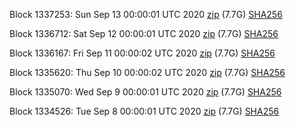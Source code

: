 Block 1337253: Sun Sep 13 00:00:01 UTC 2020 [zip](https://dash-bootstrap.ams3.digitaloceanspaces.com/mainnet/2020-09-13/bootstrap.dat.zip) (7.7G) [SHA256](https://dash-bootstrap.ams3.digitaloceanspaces.com/mainnet/2020-09-13/sha256.txt)

Block 1336712: Sat Sep 12 00:00:01 UTC 2020 [zip](https://dash-bootstrap.ams3.digitaloceanspaces.com/mainnet/2020-09-12/bootstrap.dat.zip) (7.7G) [SHA256](https://dash-bootstrap.ams3.digitaloceanspaces.com/mainnet/2020-09-12/sha256.txt)

Block 1336167: Fri Sep 11 00:00:02 UTC 2020 [zip](https://dash-bootstrap.ams3.digitaloceanspaces.com/mainnet/2020-09-11/bootstrap.dat.zip) (7.7G) [SHA256](https://dash-bootstrap.ams3.digitaloceanspaces.com/mainnet/2020-09-11/sha256.txt)

Block 1335620: Thu Sep 10 00:00:02 UTC 2020 [zip](https://dash-bootstrap.ams3.digitaloceanspaces.com/mainnet/2020-09-10/bootstrap.dat.zip) (7.7G) [SHA256](https://dash-bootstrap.ams3.digitaloceanspaces.com/mainnet/2020-09-10/sha256.txt)

Block 1335070: Wed Sep  9 00:00:01 UTC 2020 [zip](https://dash-bootstrap.ams3.digitaloceanspaces.com/mainnet/2020-09-09/bootstrap.dat.zip) (7.7G) [SHA256](https://dash-bootstrap.ams3.digitaloceanspaces.com/mainnet/2020-09-09/sha256.txt)

Block 1334526: Tue Sep  8 00:00:01 UTC 2020 [zip](https://dash-bootstrap.ams3.digitaloceanspaces.com/mainnet/2020-09-08/bootstrap.dat.zip) (7.7G) [SHA256](https://dash-bootstrap.ams3.digitaloceanspaces.com/mainnet/2020-09-08/sha256.txt)
